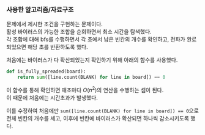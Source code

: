 ### 사용한 알고리즘/자료구조

문제에서 제시한 조건을 구현하는 문제이다.  
활성 바이러스의 가능한 조합을 순회하면서 최소 시간을 탐색했다.  
각 조합에 대해 bfs를 수행하면서 각 초에서 남은 빈칸의 개수를 확인하고, 전파가 완료되었으면 해당 초를 반환하도록 했다.

처음에는 바이러스가 다 확산되었는지 확인하기 위해 아래의 함수를 사용했다.

```python
def is_fully_spreaded(board):
    return sum([line.count(BLANK) for line in board]) == 0
```

이 함수를 통해 확인하면 매초마다 $O(n^2)$의 연산을 수행하는 셈이 된다.  
이 때문에 처음에는 시간초과가 발생했다.

이를 수정하여 처음에만 `sum([line.count(BLANK) for line in board]) == 0`으로 전체 빈칸의 개수를 세고,
이후에 빈칸에 바이러스가 확산되면 하나씩 감소시키도록 했다.
